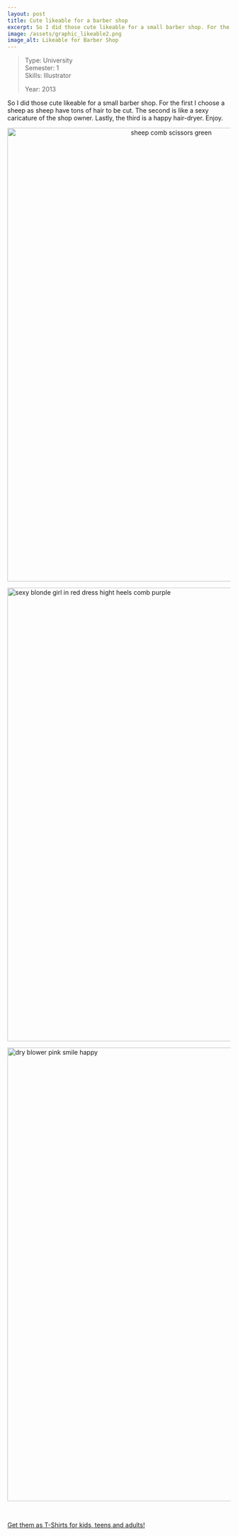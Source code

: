 ```yaml
---
layout: post
title: Cute likeable for a barber shop
excerpt: So I did those cute likeable for a small barber shop. For the first
image: /assets/graphic_likeable2.png
image_alt: Likeable for Barber Shop
---
```


<blockquote>Type: University<br />
Semester: 1<br />
Skills: Illustrator</p>
<p>Year: 2013</p></blockquote>
<p>So I did those cute likeable for a small barber shop. For the first I choose a sheep as sheep have tons of hair to be cut. The second is like a sexy caricature of the shop owner. Lastly, the third is a happy hair-dryer. Enjoy.</p>
<p style="text-align: center;"><a href="http://tjb-shirts.spreadshirt.de/sheep-cutts-hairs-A27380727/" target="_blank"><img class="aligncenter wp-image-268 size-large" src="{{ site.baseurl }}/assets/graphic_likeable-724x1024.png" alt="sheep comb scissors green" width="724" height="1024" /></a></p>
<p><a href="http://tjb-shirts.spreadshirt.de/women-s-ringer-t-shirt-A27380881/" target="_blank"><img class="aligncenter wp-image-269 size-large" src="{{ site.baseurl }}/assets/graphic_likeable2-724x1024.png" alt="sexy blonde girl in red dress hight heels comb purple" width="724" height="1024" /></a></p>
<p><a href="http://tjb-shirts.spreadshirt.de/teenage-premium-t-shirt-A27380889/" target="_blank"><img class="aligncenter wp-image-270 size-large" src="{{ site.baseurl }}/assets/graphic_likeable3-724x1024.png" alt="dry blower pink smile happy" width="724" height="1024" /></a></p>
<p>&nbsp;</p>
<p><a href="http://tjb-shirts.spreadshirt.de/" target="_blank">Get them as T-Shirts for kids, teens and adults!</a></p>
